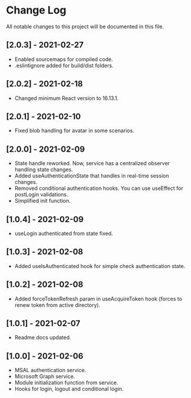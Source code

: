 # Change Log

All notable changes to this project will be documented in this file.

## [2.0.3] - 2021-02-27
-   Enabled sourcemaps for compiled code.
-   .eslintignore added for build/dist folders.

## [2.0.2] - 2021-02-18
-   Changed minimum React version to 16.13.1.

## [2.0.1] - 2021-02-10
-   Fixed blob handling for avatar in some scenarios.

## [2.0.0] - 2021-02-09
-   State handle reworked. Now, service has a centralized observer handling state changes.
-   Added useAuthenticationState that handles in real-time session changes.
-   Removed conditional authentication hooks. You can use useEffect for postLogin validations.
-   Simplified init function.

## [1.0.4] - 2021-02-09
-   useLogin authenticated from state fixed.

## [1.0.3] - 2021-02-08
-   Added useIsAuthenticated hook for simple check authentication state.

## [1.0.2] - 2021-02-08
-   Added forceTokenRefresh param in useAcquireToken hook (forces to renew token from active directory).

## [1.0.1] - 2021-02-07
-   Readme docs updated.

## [1.0.0] - 2021-02-06
-   MSAL authentication service.
-   Microsoft Graph service.
-   Module initialization function from service.
-   Hooks for login, logout and conditional login.
